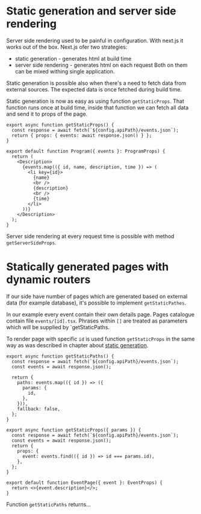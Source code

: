 # Static generation and server side rendering
Server side rendering used to be painful in configuration. With next.js it works out of the box.
Next.js ofer two strategies:
 * static generation - generates html at build time
 * server side rendering - generates html on each request
Both on them can be mixed withing single application.

Static generation is possible also when there's a need to fetch data from external sources.
The expected data is once fetched during build time.

Static generation is now as easy as using function `getStaticProps`. That function runs once at build time, inside that function we can fetch all data and send it to props of the page.

```tsx
export async function getStaticProps() {
  const response = await fetch(`${config.apiPath}/events.json`);
  return { props: { events: await response.json() } };
}

export default function Program({ events }: ProgramProps) {
  return (
    <Description>
      {events.map(({ id, name, description, time }) => (
        <li key={id}>
          {name}
          <br />
          {description}
          <br />
          {time}
        </li>
      ))}
    </Description>
  );
}
```

Server side rendering at every request time is possible with method `getServerSideProps`.

# Statically generated pages with dynamic routers
If our side have number of pages which are generated based on external data (for example database),
it's possible to implement `getStaticPathes`.

In our example every event contain their own details page. Pages catalogue contain file `events/[id].tsx`.
Phrases within `[]` are treated as parameters which will be supplied by `getStaticPaths.

To render page with specific `id` is used function `getStaticProps` in the same way as was described in chapter about [static generation](#static-generation-and-server-side-rendering).

```tsx
export async function getStaticPaths() {
  const response = await fetch(`${config.apiPath}/events.json`);
  const events = await response.json();

  return {
    paths: events.map(({ id }) => ({
      params: {
        id,
      },
    })),
    fallback: false,
  };
}

export async function getStaticProps({ params }) {
  const response = await fetch(`${config.apiPath}/events.json`);
  const events = await response.json();
  return {
    props: {
      event: events.find(({ id }) => id === params.id),
    },
  };
}

export default function EventPage({ event }: EventProps) {
  return <>{event.description}</>;
}
```

Function `getStaticPaths` returns...